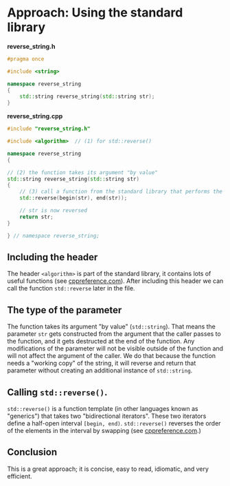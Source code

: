 # Approach: Using the standard library

**reverse_string.h**
```cpp
#pragma once

#include <string>

namespace reverse_string
{
    std::string reverse_string(std::string str);
}
```

**reverse_string.cpp**
```cpp
#include "reverse_string.h"

#include <algorithm>  // (1) for std::reverse()

namespace reverse_string
{

// (2) the function takes its argument "by value"
std::string reverse_string(std::string str)
{
    // (3) call a function from the standard library that performs the reversal
    std::reverse(begin(str), end(str));

    // str is now reversed
    return str;
}

} // namespace reverse_string;
```

## Including the header

The header `<algorithm>` is part of the standard library, it contains lots of useful functions (see [cppreference.com][cppref-algorithm]).
After including this header we can call the function `std::reverse` later in the file.

## The type of the parameter

The function takes its argument "by value" (`std::string`).
That means the parameter `str` gets constructed from the argument that the caller passes to the function, and it gets destructed at the end of the function.
Any modifications of the parameter will not be visible outside of the function and will not affect the argument of the caller.
We do that because the function needs a "working copy" of the string, it will reverse and return that parameter without creating an additional instance of `std::string`.

## Calling `std::reverse()`.

`std::reverse()` is a function template (in other languages known as "generics") that takes two "bidirectional iterators".
These two iterators define a half-open interval `[begin, end)`.
`std::reverse()` reverses the order of the elements in the interval by swapping (see [cppreference.com][cppref-reverse].)

## Conclusion

This is a great approach; it is concise, easy to read, idiomatic, and very efficient.


[cppref-algorithm]: https://en.cppreference.com/w/cpp/header/algorithm
[cppref-reverse]: https://en.cppreference.com/w/cpp/algorithm/reverse
